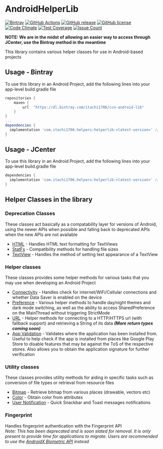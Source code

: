 AndroidHelperLib
=======
[![Bintray](https://img.shields.io/bintray/v/itachi1706/ccn-android-lib/helper-lib-android)](https://bintray.com/itachi1706/ccn-android-lib/helper-lib-android/_latestVersion)
[![GitHub Actions](https://github.com/itachi1706/AndroidHelperLib/workflows/Android%20CI/badge.svg)](https://github.com/itachi1706/AndroidHelperLib/actions)
[![GitHub release](https://img.shields.io/github/release/itachi1706/AndroidHelperLib.svg)](https://github.com/itachi1706/AndroidHelperLib/releases) 
[![GitHub license](https://img.shields.io/github/license/itachi1706/AndroidHelperLib.svg)](https://github.com/itachi1706/AndroidHelperLib/blob/master/LICENSE) 
[![Code Climate](https://codeclimate.com/github/itachi1706/AndroidHelperLib/badges/gpa.svg)](https://codeclimate.com/github/itachi1706/AndroidHelperLib) 
[![Test Coverage](https://codeclimate.com/github/itachi1706/AndroidHelperLib/badges/coverage.svg)](https://codeclimate.com/github/itachi1706/AndroidHelperLib/coverage) 
[![Issue Count](https://codeclimate.com/github/itachi1706/AndroidHelperLib/badges/issue_count.svg)](https://codeclimate.com/github/itachi1706/AndroidHelperLib)

**NOTE: We are in the midst of allowing an easier way to access through JCenter, use the Bintray method in the meantime**

This library contains various helper classes for use in Android-based projects

## Usage - Bintray
To use this library in an Android Project, add the following lines into your app-level build.gradle file

```gradle
repositories {
	maven {
		url  "https://dl.bintray.com/itachi1706/ccn-android-lib"
	}
}
...
dependencies {
  implementation 'com.itachi1706.helpers:helperlib:<latest-version>' // See bintray badge for latest version
}
```

## Usage - JCenter
To use this library in an Android Project, add the following lines into your app-level build.gradle file

```gradle
dependencies {
  implementation 'com.itachi1706.helpers:helperlib:<latest-version>' // See Bintray badge for latest version number
}
```

## Helper Classes in the library

### Deprecation Classes
These classes act basically as a compatability layer for versions of Android, using the newer APIs when possible and falling back to deprecated APIs when the new APIs are not available  
* [HTML](https://github.com/itachi1706/AndroidHelperLib/blob/master/app/src/main/java/com/itachi1706/helperlib/deprecation/Html.kt) - Handles HTML text formatting for TextViews
* [StatFs](https://github.com/itachi1706/AndroidHelperLib/blob/master/app/src/main/java/com/itachi1706/helperlib/deprecation/StatFs.kt) - Compatibility methods for handling file sizes
* [TextView](https://github.com/itachi1706/AndroidHelperLib/blob/master/app/src/main/java/com/itachi1706/helperlib/deprecation/TextView.kt) - Handles the method of setting text appearance of a TextView

### Helper classes
These classes provides some helper methods for various tasks that you may use when developing an Android Project
* [Connectivity](https://github.com/itachi1706/AndroidHelperLib/blob/master/app/src/main/java/com/itachi1706/helperlib/helpers/ConnectivityHelper.kt) - Handles check for internet/WiFi/Cellular connections and whether Data Saver is enabled on the device
* [Preference](https://github.com/itachi1706/AndroidHelperLib/blob/master/app/src/main/java/com/itachi1706/helperlib/helpers/PrefHelper.kt) - Various helper methods to handle day/night themes and dark mode switching, as well as the ability to access SharedPreference on the MainThread without triggering StrictMode
* [URL](https://github.com/itachi1706/AndroidHelperLib/blob/master/app/src/main/java/com/itachi1706/helperlib/helpers/URLHelper.kt) - Helper methods for connecting to a HTTP/HTTPS url (with fallback support) and retrieving a String of its data ___(More return types coming soon)___
* [App Validation](https://github.com/itachi1706/AndroidHelperLib/blob/master/app/src/main/java/com/itachi1706/helperlib/helpers/ValidationHelper.kt) - Validates where the application has been installed from. Useful to help check if the app is installed from places like Google Play Store to disable features that may be against the ToS of the respective stores. Also allows you to obtain the application signature for further verification

### Utility classes
These classes provides utility methods for aiding in specific tasks such as conversion of file types or retrieval from resource files
* [Bitmap](https://github.com/itachi1706/AndroidHelperLib/blob/master/app/src/main/java/com/itachi1706/helperlib/utils/BitmapUtil.kt) - Retrieve bitmap from various places (drawable, vectors etc)
* [Color](https://github.com/itachi1706/AndroidHelperLib/blob/master/app/src/main/java/com/itachi1706/helperlib/utils/ColorUtil.kt) - Obtain color from attributes
* [User Notification](https://github.com/itachi1706/AndroidHelperLib/blob/master/app/src/main/java/com/itachi1706/helperlib/utils/NotifyUserUtil.kt) - Quick  Snackbar and Toast messages notifications

### Fingerprint
Handles fingerprint authentication with the Fingerprint API  
*Note: This has been deprecated and is soon slated for removal. It is only present to provide time for applications to migrate. Users are recommended to use the [AndroidX Biometric API](https://developer.android.com/jetpack/androidx/releases/biometric) instead*
